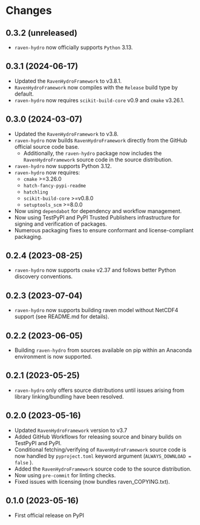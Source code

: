# Changes

## 0.3.2 (unreleased)

* `raven-hydro` now officially supports `Python` 3.13.

## 0.3.1 (2024-06-17)

* Updated the `RavenHydroFramework` to v3.8.1.
* `RavenHydroFramework` now compiles with the ``Release`` build type by default.
* `raven-hydro` now requires `scikit-build-core` v0.9 and `cmake` v3.26.1.

## 0.3.0 (2024-03-07)

* Updated the `RavenHydroFramework` to v3.8.
* `raven-hydro` now builds `RavenHydroFramework` directly from the GitHub official source code base.
    * Additionally, the `raven-hydro` package now includes the `RavenHydroFramework` source code in the source distribution.
* `raven-hydro` now supports Python 3.12.
* `raven-hydro` now requires:
    * `cmake` >=3.26.0
    * `hatch-fancy-pypi-readme`
    * `hatchling`
    * `scikit-build-core` >=v0.8.0
    * `setuptools_scm` >=8.0.0
* Now using `dependabot` for dependency and workflow management.
* Now using TestPyPI and PyPI Trusted Publishers infrastructure for signing and verification of packages.
* Numerous packaging fixes to ensure conformant and license-compliant packaging.

## 0.2.4 (2023-08-25)

* `raven-hydro` now supports `cmake` v2.37 and follows better Python discovery conventions.

## 0.2.3 (2023-07-04)

* `raven-hydro` now supports building raven model without NetCDF4 support (see README.md for details).

## 0.2.2 (2023-06-05)

* Building `raven-hydro` from sources available on pip within an Anaconda environment is now supported.

## 0.2.1 (2023-05-25)

* `raven-hydro` only offers source distributions until issues arising from library linking/bundling have been resolved.

## 0.2.0 (2023-05-16)

* Updated `RavenHydroFramework` version to v3.7
* Added GitHub Workflows for releasing source and binary builds on TestPyPI and PyPI.
* Conditional fetching/verifying of `RavenHydroFramework` source code is now handled by `pyproject.toml` keyword argument (`ALWAYS_DOWNLOAD = false` ).
* Added the `RavenHydroFramework` source code to the source distribution.
* Now using `pre-commit` for linting checks.
* Fixed issues with licensing (now bundles raven_COPYING.txt).

## 0.1.0 (2023-05-16)

* First official release on PyPI
